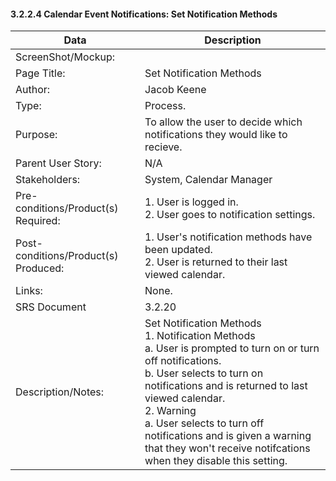 #### 3.2.2.4 Calendar Event Notifications: Set Notification Methods

| Data | Description |
| --- |--- |
| ScreenShot/Mockup: | |
| Page Title: | Set Notification Methods |
| Author: | Jacob Keene |
| Type: | Process. |
| Purpose: | To allow the user to decide which notifications they would like to recieve. |
| Parent User Story:| N/A|
| Stakeholders: | System, Calendar Manager|
| Pre-conditions/Product(s) Required: |1. User is logged in. <br> 2. User goes to notification settings. |
| Post-conditions/Product(s) Produced: |  1. User's notification methods have been updated. <br> 2. User is returned to their last viewed calendar.|
| Links: | None.|
| SRS Document | 3.2.20 |
| Description/Notes:|Set Notification Methods <br> 1. Notification Methods <br> a. User is prompted to turn on or turn off notifications. <br> b. User selects to turn on notifications and is returned to last viewed calendar. <br> 2. Warning <br> a. User selects to turn off notifications and is given a warning that they won't receive notifcations when they disable this setting. |
